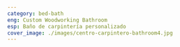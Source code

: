 ```yaml
---
category: bed-bath
eng: Custom Woodworking Bathroom
esp: Baño de carpintería personalizado
cover_image: ./images/centro-carpintero-bathroom4.jpg
---
```

 
